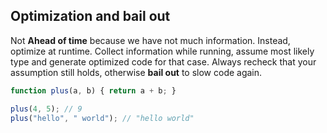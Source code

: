 ##  Optimization and bail out

Not **Ahead of time** because we have not much information. Instead, 
optimize at runtime. Collect information while running, assume most likely 
type and generate optimized code for that case. 
Always recheck that your assumption still holds, otherwise **bail out** to
slow code again.
 
```js
function plus(a, b) { return a + b; }

plus(4, 5); // 9
plus("hello", " world"); // "hello world"
```


